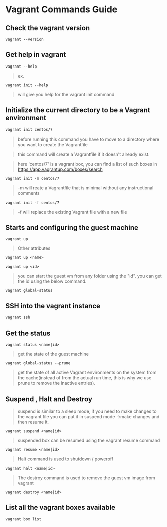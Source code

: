 # Vagrant Commands Guide

## Check the vagrant version
```
vagrant --version
```

## Get help in vagrant
```
vagrant --help
```
> ex. 
```
vagrant init --help
```
> will give you help for the vagrant init command


## Initialize the current directory to be a Vagrant environment 

```
vagrant init centos/7
```
> before running this command you have to move to a directory where you want to create the Vagrantfile

> this command will create a Vagrantfile if it doesn't already exist.

> here 'centos/7' is a vagrant box, you can find a list of such boxes in https://app.vagrantup.com/boxes/search


```
vagrant init -m centos/7
```
> -m will reate a Vagrantfile that is minimal without any instructional comments

```
vagrant init -f centos/7
```
> -f will replace the existing Vagrant file with a new file

## Starts and configuring the guest machine

```
vagrant up
```

> Other attributes

```
vagrant up <name>
```

```
vagrant up <id>
```
> you can start the guest vm from any folder using the "id". you can get the id using the below command.

```
vagrant global-status
```

## SSH into the vagrant instance

```
vagrant ssh
```


## Get the status

```
vagrant status <name|id>
```
> get the state of the guest machine


```
vagrant global-status --prune
```
> get the state of all active Vagrant environments on the system from the cache(instead of from the actual run time, this is why we use prune to remove the inactive entries). 


## Suspend , Halt and Destroy

> suspend is similar to a sleep mode, if you need to make changes to the vagrant file you can put it in suspend mode ->make changes and then resume it.

```
vagrant suspend <name|id>
```
> suspended box can be resumed using the vagrant resume command

```
vagrant resume <name|id>
```

> Halt command is used to shutdown / poweroff

```
vagrant halt <name|id>
```

> The destroy command is used to remove the guest vm image from vagrant

```
vagrant destroy <name|id>
```

## List all the vagrant boxes available

```
vagrant box list
```



